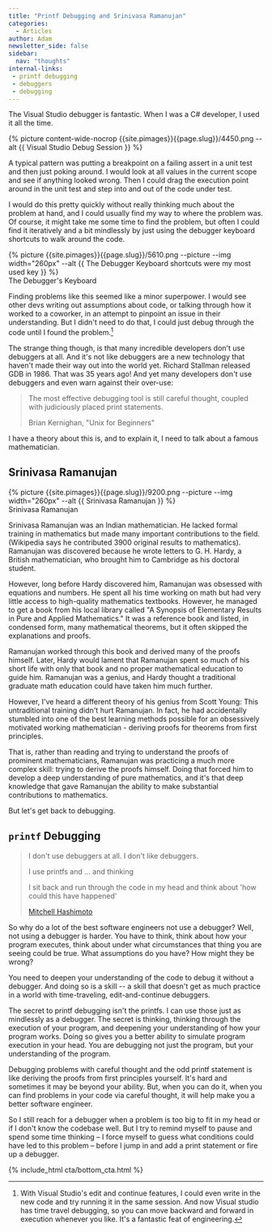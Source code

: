 ```yaml
---
title: "Printf Debugging and Srinivasa Ramanujan"
categories:
  - Articles
author: Adam
newsletter_side: false
sidebar:
  nav: "thoughts"
internal-links:
 - printf debugging
 - debuggers
 - debugging
---
```

The Visual Studio debugger is fantastic. When I was a C# developer, I used it all the time.

<div class="wide">
{% picture content-wide-nocrop {{site.pimages}}{{page.slug}}/4450.png --alt {{ Visual Studio Debug Session }} %}
</div>

A typical pattern was putting a breakpoint on a failing assert in a unit test and then just poking around. I would look at all values in the current scope and see if anything looked wrong. Then I could drag the execution point around in the unit test and step into and out of the code under test.  

I would do this pretty quickly without really thinking much about the problem at hand, and I could usually find my way to where the problem was. Of course, it might take me some time to find the problem, but often I could find it iteratively and a bit mindlessly by just using the debugger keyboard shortcuts to walk around the code.

<div class="align-left">
 {% picture {{site.pimages}}{{page.slug}}/5610.png --picture --img width="260px" --alt {{ The Debugger Keyboard shortcuts were my most used key }} %}
<figcaption>The Debugger's Keyboard</figcaption>
</div>

Finding problems like this seemed like a minor superpower. I would see other devs writing out assumptions about code, or talking through how it worked to a coworker, in an attempt to pinpoint an issue in their understanding. But I didn't need to do that, I could just debug through the code until I found the problem.[^1]

The strange thing though, is that many incredible developers don't use debuggers at all. And it's not like debuggers are a new technology that haven't made their way out into the world yet. Richard Stallman released GDB in 1986. That was 35 years ago! And yet many developers don't use debuggers and even warn against their over-use:

> The most effective debugging tool is still careful thought, coupled with judiciously placed print statements.
>
> Brian Kernighan, "Unix for Beginners"

I have a theory about this is, and to explain it, I need to talk about a famous mathematician.

## Srinivasa Ramanujan

<div class="align-right">
 {% picture {{site.pimages}}{{page.slug}}/9200.png --picture --img width="260px" --alt {{ Srinivasa Ramanujan }} %}
<figcaption>Srinivasa Ramanujan</figcaption>
</div>

Srinivasa Ramanujan was an Indian mathematician. He lacked formal training in mathematics but made many important contributions to the field. (Wikipedia says he contributed 3900 original results to mathematics). Ramanujan was discovered because he wrote letters to G. H. Hardy, a British mathematician, who brought him to Cambridge as his doctoral student.

However, long before Hardy discovered him, Ramanujan was obsessed with equations and numbers. He spent all his time working on math but had very little access to high-quality mathematics textbooks. However, he managed to get a book from his local library called "A Synopsis of Elementary Results in Pure and Applied Mathematics." It was a reference book and listed, in condensed form, many mathematical theorems, but it often skipped the explanations and proofs.

Ramanujan worked through this book and derived many of the proofs himself. Later, Hardy would lament that Ramanujan spent so much of his short life with only that book and no proper mathematical education to guide him. Ramanujan was a genius, and Hardy thought a traditional graduate math education could have taken him much further.

However, I've heard a different theory of his genius from Scott Young: This untraditional training didn't hurt Ramanujan. In fact, he had accidentally stumbled into one of the best learning methods possible for an obsessively motivated working mathematician - deriving proofs for theorems from first principles.

That is, rather than reading and trying to understand the proofs of prominent mathematicians, Ramanujan was practicing a much more complex skill: trying to derive the proofs himself. Doing that forced him to develop a deep understanding of pure mathematics, and it's that deep knowledge that gave Ramanujan the ability to make substantial contributions to mathematics.

But let's get back to debugging.

## `printf` Debugging

> I don't use debuggers at all. I don't like debuggers.
>
> I use printfs and ... and thinking
>
> I sit back and run through the code in my head and think about 'how could this have happened'
>
> [Mitchell Hashimoto](https://youtu.be/LA8KF9Fs2sk?t=3110)

So why do a lot of the best software engineers not use a debugger? Well, not using a debugger is harder. You have to think, think about how your program executes, think about under what circumstances that thing you are seeing could be true. What assumptions do you have? How might they be wrong?

You need to deepen your understanding of the code to debug it without a debugger. And doing so is a skill -- a skill that doesn't get as much practice in a world with time-traveling, edit-and-continue debuggers.

The secret to printf debugging isn't the printfs. I can use those just as mindlessly as a debugger. The secret is thinking, thinking through the execution of your program, and deepening your understanding of how your program works. Doing so gives you a better ability to simulate program execution in your head. You are debugging not just the program, but your understanding of the program.

Debugging problems with careful thought and the odd printf statement is like deriving the proofs from first principles yourself. It's hard and sometimes it may be beyond your ability. But, when you can do it, when you can find problems in your code via careful thought, it will help make you a better software engineer.

So I still reach for a debugger when a problem is too big to fit in my head or if I don't know the codebase well. But I try to remind myself to pause and spend some time thinking – I force myself to guess what conditions could have led to this problem – before I jump in and add a print statement or fire up a debugger.

[^1]: With Visual Studio's edit and continue features, I could even write in the new code and try running it in the same session. And now Visual studio has time travel debugging, so you can move backward and forward in execution whenever you like. It's a fantastic feat of engineering.

{% include_html cta/bottom_cta.html %}
